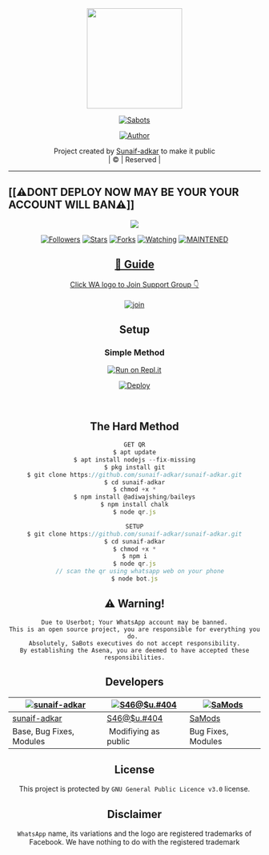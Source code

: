 

<div align="center">
  <img border-radius: 15px src="https://telegra.ph/file/555d3c58204893763b839.jpg" width="190" height="200"/>
  <p align="center">
<a href="#"><img title="Sabots" src="https://img.shields.io/badge/SaBots-green?colorA=%23ff0000&colorB=%23017e40&style=for-the-badge"></a>
</p>
  <p align="center">
<a href="https://github.com/sunaif-adkar"><img title="Author" src="https://img.shields.io/badge/sunaif-adkar/JulieMwol?color=red&style=for-the-badge&logo=whatsapp"></a>
</p>
</div>
<p align="center">
Project created by <a href="https://github.com/sunaif-adkar">Sunaif-adkar</a> to make it public
    <br>
       | © |
        Reserved |
    <br> 
</p>

----
## [[⚠️DONT DEPLOY NOW MAY BE YOUR YOUR ACCOUNT WILL BAN⚠️]]
<div align="center">

  <p align="center">
  <a href="httsp://githun.com/sunaif-adkar">
    <img src="https://img.shields.io/github/repo-size/sunaif-adkar/sunaif-adkar?color=green&label=Repo%20total%20size&style=plastic">
<p align="center">
<a href="https://github.com/sunaif-adkar/followers"><img title="Followers" src="https://img.shields.io/github/followers/sunaif-adkar?color=blue&style=flat-square"></a>
<a href="https://github.com/sunaif-adkar/sunaif-adkar/stargazers/"><img title="Stars" src="https://img.shields.io/github/stars/sunaif-adkar/sunaif-adkar?color=blue&style=flat-square"></a>
<a href="https://github.com/sunaif-adkar/sunaif-adkar/network/members"><img title="Forks" src="https://img.shields.io/github/forks/sunaif-adkar/sunaif-adkar?color=blue&style=flat-square"></a>
<a href="https://github.com/sunaif-adkar/sunaif-adkar/watchers"><img title="Watching" src="https://img.shields.io/github/watchers/sunaif-adkar/sunaif-adkar?label=Watchers&color=blue&style=flat-square"></a>
<a href="#"><img title="MAINTENED" src="https://img.shields.io/badge/UNMAINTENED-YES-blue.svg"</a>
</p>

## 📢 Guide
Click WA logo to Join Support Group 👇
    <br>
<br>
  [![join](https://github.com/Alien-alfa/PublicBot/blob/main/wlogo.svg.png)](https://wa.me/message/N2MKXYOCTXS6K1)
  <div align="center">
          
## Setup
<div align="center">

  ### Simple Method
  
[![Run on Repl.it](https://repl.it/badge/github/quiec/whatsAlfa)](https://replit.com/@phaticusthiccy/WhatsAsena-QR)

[![Deploy](https://www.herokucdn.com/deploy/button.svg)](https://heroku.com/deploy?template=https://github.com/sunaif-adkar/sunaif-adkar.git)
     </div>
<br>
  
## The Hard Method
```js
GET QR
$ apt update
$ apt install nodejs --fix-missing
$ pkg install git
$ git clone https://github.com/sunaif-adkar/sunaif-adkar.git
$ cd sunaif-adkar
$ chmod +x *
$ npm install @adiwajshing/baileys
$ npm install chalk
$ node qr.js
```
      
```js
SETUP
$ git clone https://github.com/sunaif-adkar/sunaif-adkar.git
$ cd sunaif-adkar
$ chmod +x *
$ npm i
$ node qr.js
   // scan the qr using whatsapp web on your phone
$ node bot.js
```


## ⚠️ Warning! 
```
Due to Userbot; Your WhatsApp account may be banned.
This is an open source project, you are responsible for everything you do. 
Absolutely, SaBots executives do not accept responsibility.
By establishing the Asena, you are deemed to have accepted these responsibilities.
```

## Developers
  <div align="center">
    
  [![sunaif-adkar](https://github.com/sunaif-adkar.png?size=100)](https://github.com/sunaif-adkar) |  [![S46@$u.#404](https://telegra.ph/file/df002f5c5f138a17eb2a4.jpg?size=100)](https://wa.me/message/N2MKXYOCTXS6K1) | [![SaMods](https://telegra.ph/file/73d6e190b1f18e12a87f8.png?size=100)](https://wa.me/message/N2MKXYOCTXS6K1) 
----|----|----
[sunaif-adkar](https://github.com/sunaif-adkar)  | [S46@$u.#404](https://wa.me/message/N2MKXYOCTXS6K1) | [SaMods](https://wa.me/message/N2MKXYOCTXS6K1)
Base, Bug Fixes, Modules | Modifiying  as   public | Bug Fixes, Modules
  </div>
    


## License
This project is protected by `GNU General Public Licence v3.0` license.

## Disclaimer
`WhatsApp` name, its variations and the logo are registered trademarks of Facebook. We have nothing to do with the registered trademark
